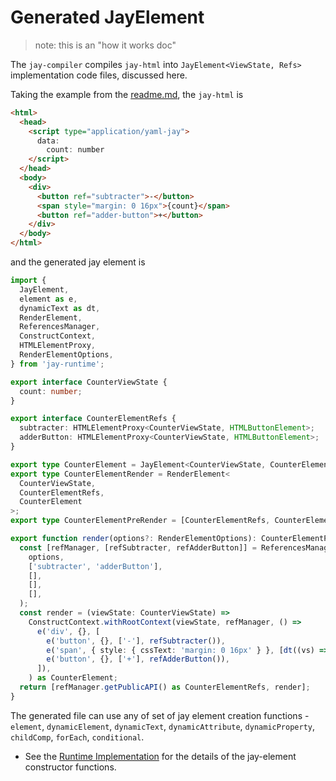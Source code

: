 # Generated JayElement

> note: this is an "how it works doc"

The `jay-compiler` compiles `jay-html` into `JayElement<ViewState, Refs>` implementation code files, discussed here.

Taking the example from the [readme.md](../readme.md), the `jay-html` is

```html
<html>
  <head>
    <script type="application/yaml-jay">
      data:
        count: number
    </script>
  </head>
  <body>
    <div>
      <button ref="subtracter">-</button>
      <span style="margin: 0 16px">{count}</span>
      <button ref="adder-button">+</button>
    </div>
  </body>
</html>
```

and the generated jay element is

```typescript
import {
  JayElement,
  element as e,
  dynamicText as dt,
  RenderElement,
  ReferencesManager,
  ConstructContext,
  HTMLElementProxy,
  RenderElementOptions,
} from 'jay-runtime';

export interface CounterViewState {
  count: number;
}

export interface CounterElementRefs {
  subtracter: HTMLElementProxy<CounterViewState, HTMLButtonElement>;
  adderButton: HTMLElementProxy<CounterViewState, HTMLButtonElement>;
}

export type CounterElement = JayElement<CounterViewState, CounterElementRefs>;
export type CounterElementRender = RenderElement<
  CounterViewState,
  CounterElementRefs,
  CounterElement
>;
export type CounterElementPreRender = [CounterElementRefs, CounterElementRender];

export function render(options?: RenderElementOptions): CounterElementPreRender {
  const [refManager, [refSubtracter, refAdderButton]] = ReferencesManager.for(
    options,
    ['subtracter', 'adderButton'],
    [],
    [],
    [],
  );
  const render = (viewState: CounterViewState) =>
    ConstructContext.withRootContext(viewState, refManager, () =>
      e('div', {}, [
        e('button', {}, ['-'], refSubtracter()),
        e('span', { style: { cssText: 'margin: 0 16px' } }, [dt((vs) => vs.count)]),
        e('button', {}, ['+'], refAdderButton()),
      ]),
    ) as CounterElement;
  return [refManager.getPublicAPI() as CounterElementRefs, render];
}
```

The generated file can use any of set of jay element creation functions - `element`, `dynamicElement`, `dynamicText`,
`dynamicAttribute`, `dynamicProperty`, `childComp`, `forEach`, `conditional`.

- See the [Runtime Implementation](./runtime.md) for the details of the jay-element constructor functions.
